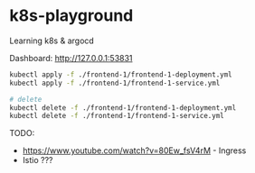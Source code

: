 # k8s-playground

Learning k8s &amp; argocd

Dashboard: http://127.0.0.1:53831

```sh
kubectl apply -f ./frontend-1/frontend-1-deployment.yml
kubectl apply -f ./frontend-1/frontend-1-service.yml

# delete
kubectl delete -f ./frontend-1/frontend-1-deployment.yml
kubectl delete -f ./frontend-1/frontend-1-service.yml
```

TODO:

- https://www.youtube.com/watch?v=80Ew_fsV4rM - Ingress
- Istio ???
